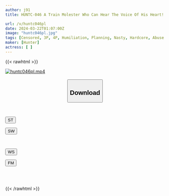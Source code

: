 ```yaml
---
author: j91
title: HUNTC-046 A Train Molester Who Can Hear The Voice Of His Heart! Oh, That's A Lie! No Good! Please! Don't Stop There! Even Though She Seems Like She's About To Cum...(*Inner Voice) Molestation Train Molester Where You Can Hear The Female Victim's Inner Voice

url: /v/huntc046pl
date: 2024-03-22T01:07:00Z
image: "huntc046pl.jpg"
tags: [Censored, 3P, 4P, Humiliation, Planning, Nasty, Hardcore, Abuse	]
maker: [Hunter]
actress: [ ]
---
```



{{< rawhtml >}}

<div class="video" data-videoid="0R9aOGrPaeIbPYd">
    <a href="javascript:;">
        <img src="/v/huntc046pl/huntc046pl.jpg" width="WIDTH" height="HEIGHT" alt="huntc046pl.mp4" loading="lazy">
    </a>
</div>

<script type="text/javascript" src="https://j91.asia/asset/on-demand-st.js"></script>

<br>
  <link rel="stylesheet" href="https://j91.asia/asset/bs5.css">
  
  <center>
  <button class="btn btn-primary" type="button" data-bs-toggle="collapse" data-bs-target=".multi-collapse" aria-expanded="false" aria-controls="multiCollapseExample1 multiCollapseExample2"><h2>Download</h2></button></center>
</p>
<div class="row">
  <div class="col">
    <div class="collapse multi-collapse" id="multiCollapseExample1">
      <div class="card card-body">
	      	      <br>
<div class="buttons">  
<p><a href="https://streamtape.to/v/0R9aOGrPaeIbPYd" target="_blank"><button class="btn-hover color-3"><i class="fa fa-download"></i> ST</button></a></p>
<p><a href="https://asnwish.com/td07iictme7a" target="_blank"><button class="btn-hover color-2"><i class="fa fa-download"></i> SW</button></a></p></div>
    </div>
  </div>
</div>
  <div class="col">
    <div class="collapse multi-collapse" id="multiCollapseExample2">
      <div class="card card-body">
	      <br>
<div class="buttons">
<p><a href="https://wolfstream.tv/u7pgc1cmg700"><button class="btn-hover color-9"><i class="fa fa-download"></i> WS</button></a></p>
<p><a href="https://filemoon.sx/d/v44y84i7yxti"><button class="btn-hover color-8"><i class="fa fa-download"></i> FM</button></a></p></div>
<br><br>
      </div>
    </div>
  </div>
</div>

{{< /rawhtml >}}